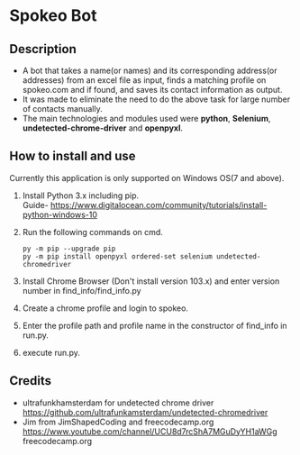 # Spokeo Bot

## Description
- A bot that takes a name(or names) and its corresponding address(or addresses) from an excel file as input, finds a matching profile on spokeo.com and if found, and saves its contact information as output.
- It was made to eliminate the need to do the above task for large number of contacts manually.
- The main technologies and modules used were **python**, **Selenium**, **undetected-chrome-driver** and **openpyxl**.
 
## How to install and use
Currently this application is only supported on Windows OS(7 and above).<br>
1. Install Python 3.x including pip.<br>Guide- https://www.digitalocean.com/community/tutorials/install-python-windows-10
2. Run the following commands on cmd.
    
       py -m pip --upgrade pip
       py -m pip install openpyxl ordered-set selenium undetected-chromedriver
3. Install Chrome Browser (Don't install version 103.x) and enter version number in find_info/find_info.py
4. Create a chrome profile and login to spokeo.
5. Enter the profile path and profile name in the constructor of find_info in run.py.
6. execute run.py.

## Credits
- ultrafunkhamsterdam for undetected chrome driver<br>https://github.com/ultrafunkamsterdam/undetected-chromedriver
- Jim from JimShapedCoding and freecodecamp.org<br>https://www.youtube.com/channel/UCU8d7rcShA7MGuDyYH1aWGg<br>freecodecamp.org

